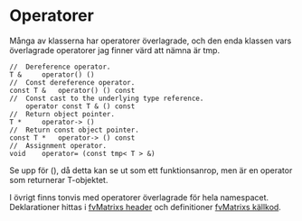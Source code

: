 # Operatorer #

Många av klasserna har operatorer överlagrade, och den enda klassen vars överlagrade operatorer jag finner värd att nämna är tmp.

```
//	Dereference operator.
T & 	operator() ()
//	Const dereference operator.
const T & 	operator() () const
//	Const cast to the underlying type reference.
	operator const T & () const
//	Return object pointer.
T * 	operator-> ()
//	Return const object pointer.
const T * 	operator-> () const
//	Assignment operator. 
void 	operator= (const tmp< T > &)
```

Se upp för (), då detta kan se ut som ett funktionsanrop, men är en operator som returnerar T-objektet.

I övrigt finns tonvis med operatorer överlagrade för hela namespacet. Deklarationer hittas i [fvMatrixs header](http://foam.sourceforge.net/doc/Doxygen/html/fvMatrix_8H_source.html) och definitioner [fvMatrixs källkod](http://foam.sourceforge.net/doc/Doxygen/html/fvMatrix_8C_source.html).